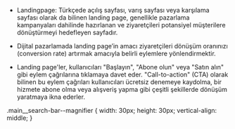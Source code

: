 
- Landingpage: Türkçede açılış sayfası, varış sayfası veya karşılama sayfası olarak da bilinen landing page, genellikle pazarlama kampanyaları dahilinde hazırlanan ve ziyaretçileri potansiyel müşterilere dönüştürmeyi hedefleyen sayfadır.


- Dijital pazarlamada landing page’in amacı ziyaretçileri dönüşüm oranınızı (conversion rate) artırmak amacıyla belirli eylemlere yönlendirmektir.


- Landing page'ler, kullanıcıları "Başlayın", "Abone olun" veya "Satın alın" gibi eylem çağrılarına tıklamaya davet eder. "Call-to-action" (CTA) olarak bilinen bu eylem çağrıları kullanıcıları ücretsiz denemeye kaydolma, bir hizmete abone olma veya alışveriş yapma gibi çeşitli şekillerde dönüşüm yaratmaya ikna ederler.

.main__search-bar--magnifier {
    width: 30px;
    height: 30px;
    vertical-align: middle;
}